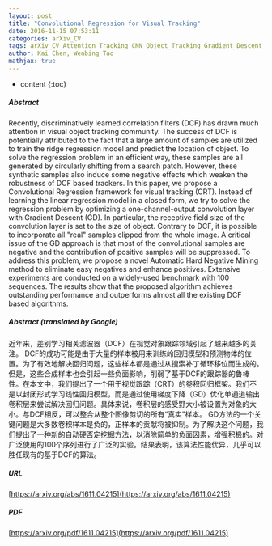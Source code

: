 ```yaml
---
layout: post
title: "Convolutional Regression for Visual Tracking"
date: 2016-11-15 07:53:11
categories: arXiv_CV
tags: arXiv_CV Attention Tracking CNN Object_Tracking Gradient_Descent Relation
author: Kai Chen, Wenbing Tao
mathjax: true
---
```


* content
{:toc}

##### Abstract
Recently, discriminatively learned correlation filters (DCF) has drawn much attention in visual object tracking community. The success of DCF is potentially attributed to the fact that a large amount of samples are utilized to train the ridge regression model and predict the location of object. To solve the regression problem in an efficient way, these samples are all generated by circularly shifting from a search patch. However, these synthetic samples also induce some negative effects which weaken the robustness of DCF based trackers. In this paper, we propose a Convolutional Regression framework for visual tracking (CRT). Instead of learning the linear regression model in a closed form, we try to solve the regression problem by optimizing a one-channel-output convolution layer with Gradient Descent (GD). In particular, the receptive field size of the convolution layer is set to the size of object. Contrary to DCF, it is possible to incorporate all "real" samples clipped from the whole image. A critical issue of the GD approach is that most of the convolutional samples are negative and the contribution of positive samples will be suppressed. To address this problem, we propose a novel Automatic Hard Negative Mining method to eliminate easy negatives and enhance positives. Extensive experiments are conducted on a widely-used benchmark with 100 sequences. The results show that the proposed algorithm achieves outstanding performance and outperforms almost all the existing DCF based algorithms.

##### Abstract (translated by Google)
近年来，差别学习相关滤波器（DCF）在视觉对象跟踪领域引起了越来越多的关注。 DCF的成功可能是由于大量的样本被用来训练岭回归模型和预测物体的位置。为了有效地解决回归问题，这些样本都是通过从搜索补丁循环移位而生成的。但是，这些合成样本也会引起一些负面影响，削弱了基于DCF的跟踪器的鲁棒性。在本文中，我们提出了一个用于视觉跟踪（CRT）的卷积回归框架。我们不是以封闭形式学习线性回归模型，而是通过使用梯度下降（GD）优化单通道输出卷积层来尝试解决回归问题。具体来说，卷积层的感受野大小被设置为对象的大小。与DCF相反，可以整合从整个图像剪切的所有“真实”样本。 GD方法的一个关键问题是大多数卷积样本是负的，正样本的贡献将被抑制。为了解决这个问题，我们提出了一种新的自动硬否定挖掘方法，以消除简单的负面因素，增强积极的。对广泛使用的100个序列进行了广泛的实验。结果表明，该算法性能优异，几乎可以胜任现有的基于DCF的算法。

##### URL
[https://arxiv.org/abs/1611.04215](https://arxiv.org/abs/1611.04215)

##### PDF
[https://arxiv.org/pdf/1611.04215](https://arxiv.org/pdf/1611.04215)

